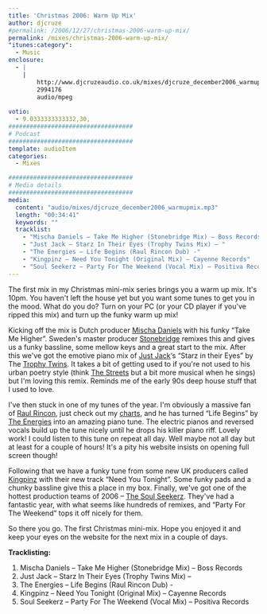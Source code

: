 ```yaml
---
title: 'Christmas 2006: Warm Up Mix'
author: djcruze
#permalink: /2006/12/27/christmas-2006-warm-up-mix/
permalink: /mixes/christmas-2006-warm-up-mix/
"itunes:category":
  - Music
enclosure:
  - |
    |
        http://www.djcruzeaudio.co.uk/mixes/djcruze_december2006_warmupmix.mp3
        2994176
        audio/mpeg
        
votio:
  - 9.0333333333332,30,
###################################
# Podcast
###################################
template: audioItem
categories:
  - Mixes

###################################
# Media details
###################################
media:
  content: "audio/mixes/djcruze_december2006_warmupmix.mp3"
  length: "00:34:41"
  keywords: ""
  tracklist:
    - "Mischa Daniels – Take Me Higher (Stonebridge Mix) – Boss Records"
    - "Just Jack – Starz In Their Eyes (Trophy Twins Mix) – "
    - "The Energies – Life Begins (Raul Rincon Dub) -"
    - "Kingpinz – Need You Tonight (Original Mix) – Cayenne Records"
    - "Soul Seekerz – Party For The Weekend (Vocal Mix) – Positiva Records"
---
```


The first mix in my Christmas mini-mix series brings you a warm up mix. It's 10pm. You haven't left the house yet but you want some tunes to get you in the mood. What do you do? Turn on your PC (or your CD player if you've ripped this mix) and turn up the funky warm up mix!

Kicking off the mix is Dutch producer [Mischa Daniels][1] with his funky &#8220;Take Me Higher&#8221;. Sweden's master producer [Stonebridge][2] remixes this and gives us a funky bassline, some mellow keys and a great start to the mix. After this we've got the emotive piano mix of [Just Jack][3]&#8216;s &#8220;Starz in their Eyes&#8221; by The [Trophy Twins][4]. It takes a bit of getting used to if you're not used to his urban poetry style (think [The Streets][5] but a bit more musical when he sings) but I'm loving this remix. Reminds me of the early 90s deep house stuff that I used to love.

I've then stuck in one of my tunes of the year. I'm obviously a massive fan of [Raul Rincon][6], just check out my [charts][7], and he has turned &#8220;Life Begins&#8221; by [The Energies][8] into an amazing piano tune. The electric pianos and reversed vocals build up the tune nicely until he drops his killer piano riff. Lovely work! I could listen to this tune on repeat all day. Well maybe not all day but at least for a couple of hours! It's a pity his website insists on opening full screen though!

Following that we have a funky tune from some new UK producers called [Kingpinz][9] with their new track &#8220;Need You Tonight&#8221;. Some funky pads and a chunky bassline give this a place in my box. Finally, we've got one of the hottest production teams of 2006 – [The Soul Seekerz][10]. They've had a fantastic year, with what seems like hundreds of remixes, and &#8220;Party For The Weekend&#8221; tops it off nicely for them.

So there you go. The first Christmas mini-mix. Hope you enjoyed it and keep your eyes on the website for the next mix in a couple of days.

**Tracklisting:**

  1. Mischa Daniels – Take Me Higher (Stonebridge Mix) – Boss Records
  2. Just Jack – Starz In Their Eyes (Trophy Twins Mix) – 
  3. The Energies – Life Begins (Raul Rincon Dub) -
  4. Kingpinz – Need You Tonight (Original Mix) – Cayenne Records
  5. Soul Seekerz – Party For The Weekend (Vocal Mix) – Positiva Records

<div style="clear:both;">
</div>

 [1]: http://www.mischadaniels.com/
 [2]: http://www.stoneyboy.com/
 [3]: http://www.justjack.co.uk/
 [4]: http://www.trophytwins.co.uk/
 [5]: http://www.the-streets.co.uk/
 [6]: http://www.raulrincon.org/
 [7]: http://www.djcruze.co.uk/cms/category/charts/
 [8]: http://www.myspace.com/theenergies
 [9]: http://www.myspace.com/thekingpinz
 [10]: http://www.myspace.com/soulseekerzmusic
